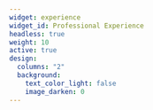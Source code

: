 ```yaml
---
widget: experience
widget_id: Professional Experience
headless: true
weight: 10
active: true
design:
  columns: "2"
  background:
    text_color_light: false
    image_darken: 0
---
```

